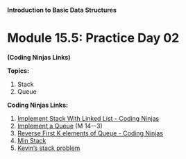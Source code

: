 
**Introduction to Basic Data Structures**

# **Module 15.5: Practice Day 02**

**(Coding Ninjas Links)**

**Topics:**

1. Stack  
2. Queue  
       

   

**Coding Ninjas Links:**

1. [Implement Stack With Linked List \- Coding Ninjas](https://www.codingninjas.com/studio/problems/implement-stack-with-linked-list_630475)  
2. [Implement a Queue](https://www.codingninjas.com/studio/problems/queue-using-array-or-singly-linked-list_2099908)   (M 14--3)
3. [Reverse First K elements of Queue \- Coding Ninjas](https://www.codingninjas.com/studio/problems/reverse-first-k-elements-of-queue_982771)  
4. [Min Stack](https://www.codingninjas.com/studio/problems/min-stack_3843991)  
5. [Kevin’s stack problem](https://www.codingninjas.com/studio/problems/kevin-s-stack-problem_1169465)  
   

